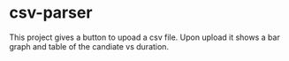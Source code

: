 # csv-parser
This project gives a button to upoad a csv file. Upon upload it shows a bar graph and table of the candiate vs duration.
